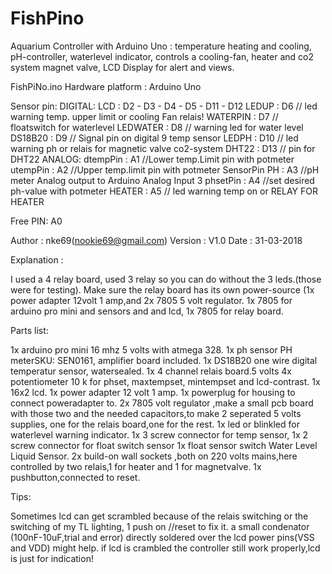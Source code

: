 # FishPino
 Aquarium Controller with Arduino Uno : temperature heating and cooling, pH-controller, waterlevel indicator, controls a cooling-fan, heater and co2 system magnet valve, LCD Display for alert and views.

   FishPiNo.ino
   Hardware platform   : Arduino Uno

   Sensor pin:
   DIGITAL:
   LCD            : D2 - D3 - D4 - D5 - D11 - D12
   LEDUP          : D6  // led warning temp. upper limit or cooling Fan relais!
   WATERPIN       : D7  // floatswitch  for waterlevel
   LEDWATER       : D8  // warning led for water level
   DS18B20        : D9  // Signal pin on digital 9 temp sensor
   LEDPH          : D10 // led warning ph or relais for magnetic valve co2-system
   DHT22          : D13 // pin for DHT22
   ANALOG:
   dtempPin       : A1  //Lower temp.Limit pin with potmeter
   utempPin       : A2  //Upper temp.limit pin with potmeter
   SensorPin PH   : A3  //pH meter Analog output to Arduino Analog Input 3
   phsetPin       : A4  //set desired ph-value with potmeter
   HEATER         : A5  // led warning temp on  or RELAY FOR HEATER

   Free PIN:
   A0

   Author  :  nke69(nookie69@gmail.com)
   Version :  V1.0
   Date    :  31-03-2018

   Explanation :

   I used a 4 relay board, used 3 relay so you can do without the 3 leds.(those were for testing).
   Make sure the relay board has its own power-source (1x power adapter 12volt 1 amp,and 2x 7805 5 volt regulator.
   1x 7805 for arduino pro mini and sensors and and lcd, 1x 7805 for relay board.

   Parts list:

   1x arduino pro mini 16 mhz 5 volts with atmega 328.
   1x ph sensor  PH meterSKU: SEN0161, amplifier board included.
   1x DS18B20 one wire digital temperatur sensor, watersealed.
   1x 4 channel relais board.5 volts
   4x potentiometer 10 k for phset, maxtempset, mintempset and lcd-contrast.
   1x 16x2 lcd.
   1x power adapter 12 volt 1 amp.
   1x powerplug for housing to connect poweradapter to.
   2x 7805 volt regulator ,make a small pcb board with those two and the needed capacitors,to make 2 seperated 5 volts supplies, one for the relais board,one for the rest.
   1x led or blinkled for waterlevel warning indicator.
   1x 3 screw connector for temp sensor, 1x 2 screw connector for float switch sensor
   1x float sensor switch Water Level Liquid Sensor.
   2x build-on wall sockets ,both on 220 volts mains,here controlled by two relais,1 for heater and 1 for magnetvalve.
   1x pushbutton,connected to reset.

   Tips:

   Sometimes lcd can get scrambled because of the relais switching or the switching of my TL lighting, 1 push on //reset to fix it.
   a small condenator (100nF-10uF,trial and error) directly soldered over the lcd power pins(VSS and VDD) might help.
   if lcd is crambled the controller still work properly,lcd is just for indication!

